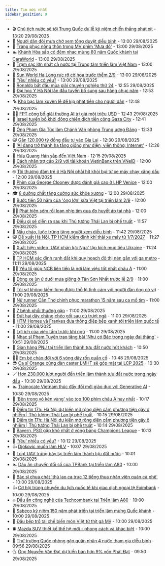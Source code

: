 ```yaml
---
title: Tim mới nhất
sidebar_position: 9
---
```


<!-- vnexpress-tin-moi-nhat:START -->
- 🎬 [Chủ tịch nước sẽ tới Trung Quốc dự lễ kỷ niệm chiến thắng phát xít](https://vnexpress.net/chu-tich-nuoc-se-toi-trung-quoc-du-le-ky-niem-chien-thang-phat-xit-4933284.html) - 13:20 29/08/2025
- 🐎 [Người dân đội mưa chờ xem tổng duyệt diễu binh](https://vnexpress.net/nguoi-dan-ve-ba-dinh-cho-xem-tong-duyet-dieu-binh-4933118.html) - 13:00 29/08/2025
- 🦍 [Trang phục nông thôn trong MV phim &#39;Mưa đỏ&#39;](https://vnexpress.net/trang-phuc-nong-thon-trong-mv-phim-mua-do-4932778.html) - 13:00 29/08/2025
- 🏊 [Khánh Hòa sắp có đêm nhạc mừng 80 năm Quốc khánh tại CaraWorld](https://vnexpress.net/khanh-hoa-sap-co-dem-nhac-mung-80-nam-quoc-khanh-tai-caraworld-4933278.html) - 13:00 29/08/2025
- 🎊 [Trạm sạc lớn nhất cả nước tại Trung tâm triển lãm Việt Nam](https://vnexpress.net/tram-sac-lon-nhat-ca-nuoc-tai-trung-tam-trien-lam-viet-nam-4933270.html) - 13:00 29/08/2025
- 🎃 [Sun World Ha Long rực rỡ cờ hoa trước thềm 2/9](https://vnexpress.net/sun-world-ha-long-ruc-ro-co-hoa-truoc-them-2-9-4933232.html) - 13:00 29/08/2025
- 🧰 [&#39;Yêu&#39; nhiều có yếu?](https://vnexpress.net/yeu-nhieu-co-yeu-4933185.html) - 13:00 29/08/2025
- 🔭 [Ronaldo bắt đầu mùa giải chuyên nghiệp thứ 24](https://vnexpress.net/ronaldo-bat-dau-mua-giai-chuyen-nghiep-thu-24-4933264.html) - 12:55 29/08/2025
- 🫶 [Đại học Y Hà Nội lần đầu tuyển bổ sung sau hàng chục năm](https://vnexpress.net/dai-hoc-y-ha-noi-tuyen-bo-sung-voi-diem-san-tu-17-4933283.html) - 12:53 29/08/2025
- 🪜 [Kho bạc làm xuyên lễ để kịp phát tiền cho người dân](https://vnexpress.net/kho-bac-lam-xuyen-le-de-kip-phat-tien-cho-nguoi-dan-4933277.html) - 12:48 29/08/2025
- 👨‍🏫 [FPT công bố giải thưởng AI trị giá một triệu USD](https://vnexpress.net/fpt-cong-bo-giai-thuong-ai-tri-gia-mot-trieu-usd-4933275.html) - 12:43 29/08/2025
- 🎊 [Israel tuyên bố khởi động chiến dịch tiến công Gaza City](https://vnexpress.net/israel-tuyen-bo-khoi-dong-chien-dich-tien-cong-gaza-city-4933271.html) - 12:41 29/08/2025
- 🎊 [Ông Phạm Gia Túc làm Chánh Văn phòng Trung ương Đảng](https://vnexpress.net/ong-pham-gia-tuc-lam-chanh-van-phong-trung-uong-dang-4933280.html) - 12:33 29/08/2025
- 😺 [Gần 120.000 tỷ đồng đầu tư vào Gia Lai](https://vnexpress.net/gan-120-000-ty-dong-dau-tu-vao-gia-lai-4933231.html) - 12:30 29/08/2025
- 🐘 [&#39;AI đang trở thành hạ tầng giống như điện, viễn thông, Internet&#39;](https://vnexpress.net/ai-dang-tro-thanh-ha-tang-giong-nhu-dien-vien-thong-internet-4933262.html) - 12:26 29/08/2025
- 🌁 [Hứa Quang Hán sắp đến Việt Nam](https://vnexpress.net/hua-quang-han-sap-den-viet-nam-4933269.html) - 12:15 29/08/2025
- 🐲 [Cách nhận trợ cấp 2/9 với tài khoản VietinBank trên VNeID](https://vnexpress.net/cach-nhan-tro-cap-2-9-voi-tai-khoan-vietinbank-tren-vneid-4933255.html) - 12:00 29/08/2025
- 🤓 [Tôi thương đám trẻ ở Hà Nội phải hít khói bụi từ xe máy chạy xăng dầu](https://vnexpress.net/cam-xe-may-xang-cam-xe-may-ha-noi-cam-xe-may-vanh-dai-1-doi-xe-xang-lay-xe-dien-toi-thuong-dam-tre-ha-noi-phai-hit-khoi-bui-tu-xe-may-chay-xang-dau-4933116.html) - 12:00 29/08/2025
- 💪 [Phim của George Clooney được đánh giá cao ở LHP Venice](https://vnexpress.net/phim-cua-george-clooney-duoc-danh-gia-cao-o-lhp-venice-4932894.html) - 12:00 29/08/2025
- 🎓 [8 dưỡng chất tăng cường sức khỏe xương](https://vnexpress.net/8-duong-chat-tang-cuong-suc-khoe-xuong-4933053.html) - 12:00 29/08/2025
- 🫣 [Bước tiến 50 năm của &#39;ông lớn&#39; sữa Việt tại triển lãm 2/9](https://vnexpress.net/buoc-tien-50-nam-cua-ong-lon-sua-viet-tai-trien-lam-2-9-4932779.html) - 12:00 29/08/2025
- 🧑‍💻 [Phát hiện sớm rối loạn nhịp tim qua đo huyết áp tại nhà](https://vnexpress.net/phat-hien-som-roi-loan-nhip-tim-qua-do-huyet-ap-tai-nha-4929594.html) - 12:00 29/08/2025
- 🐲 [Điều gì sẽ diễn ra sau khi Thủ tướng Thái Lan bị phế truất](https://vnexpress.net/dieu-gi-se-dien-ra-sau-khi-thu-tuong-thai-lan-bi-phe-truat-4933254.html) - 11:57 29/08/2025
- 🌝 [Nấu cháo, luộc trứng tặng người xem diễu binh](https://vnexpress.net/nau-chao-luoc-trung-tang-nguoi-xem-dieu-binh-4933241.html) - 11:42 29/08/2025
- 😺 [Đề xuất Hà Nội, TP HCM kiểm định khí thải xe máy từ 1/7/2027](https://vnexpress.net/de-xuat-ha-noi-tp-hcm-kiem-dinh-khi-thai-xe-may-tu-1-7-2027-4933091.html) - 11:27 29/08/2025
- 🐎 [Xuất hiện video &#39;UAV phản lực Nga&#39; tập kích mục tiêu Ukraine](https://vnexpress.net/xuat-hien-video-uav-phan-luc-nga-tap-kich-muc-tieu-ukraine-4933002.html) - 11:24 29/08/2025
- 🎡 [TP HCM xác định ranh đất khi quy hoạch đô thị nén gắn với ga metro](https://vnexpress.net/tp-hcm-xac-dinh-ranh-dat-khi-quy-hoach-do-thi-nen-gan-voi-ga-metro-4933219.html) - 11:11 29/08/2025
- 👨‍🏫 [Yếu tố giúp NCB liên tiếp là nơi làm việc tốt nhất châu Á](https://vnexpress.net/yeu-to-giup-ncb-lien-tiep-la-noi-lam-viec-tot-nhat-chau-a-4933263.html) - 11:00 29/08/2025
- 🦆 [Dòng xe ùn ứ dưới mưa giông ở Tân Sơn Nhất trước lễ 2/9](https://vnexpress.net/dong-xe-un-u-duoi-mua-giong-o-tan-son-nhat-truoc-le-2-9-4933261.html) - 11:00 29/08/2025
- 🚦 [Tôi sợ không kiềm lòng được thổ lộ tình cảm với người đàn ông có vợ](https://vnexpress.net/yeu-don-phuong-toi-so-khong-kiem-long-duoc-tho-lo-tinh-cam-voi-nguoi-dan-ong-co-vo-4933099.html) - 11:00 29/08/2025
- 💫 [Nữ runner Cần Thơ chinh phục marathon 15 năm sau ca mổ tim](https://vnexpress.net/nu-runner-can-tho-chinh-phuc-marathon-15-nam-sau-ca-mo-tim-4933228.html) - 11:00 29/08/2025
- 🎉 [7 bệnh phổi thường gặp](https://vnexpress.net/7-benh-phoi-thuong-gap-4933131.html) - 11:00 29/08/2025
- 🌋 [Đứt hai dây chằng chéo gối sau cú trượt ngã](https://vnexpress.net/dut-hai-day-chang-cheo-goi-sau-cu-truot-nga-4933129.html) - 11:00 29/08/2025
- 🤖 [HTM Homes và Frankes đưa thông điệp bếp xanh tới triển lãm quốc tế](https://vnexpress.net/htm-homes-va-frankes-dua-thong-diep-bep-xanh-toi-trien-lam-quoc-te-4933124.html) - 11:00 29/08/2025
- 🦏 [Lợi ích của việc tắm trước khi ngủ](https://vnexpress.net/loi-ich-cua-viec-tam-truoc-khi-ngu-4933092.html) - 11:00 29/08/2025
- 🦩 [Nhạc sĩ Phạm Tuyên trao tặng bài &#39;Như có Bác trong ngày đại thắng&#39;](https://vnexpress.net/nhac-si-pham-tuyen-trao-tang-bai-nhu-co-bac-trong-ngay-dai-thang-4933250.html) - 10:51 29/08/2025
- 👺 [Gian hàng PNJ tại triển lãm thành tựu đất nước hút khách](https://vnexpress.net/gian-hang-pnj-tai-trien-lam-thanh-tuu-dat-nuoc-hut-khach-4933260.html) - 10:50 29/08/2025
- 🧑‍🏫 [Em bé chào đời với 6 vòng dây rốn quấn cổ](https://vnexpress.net/em-be-chao-doi-voi-6-vong-day-ron-quan-co-4933244.html) - 10:48 29/08/2025
- 😎 [Ca sĩ Orange cùng dàn caster LMHT sẽ góp mặt tại LCP 2025](https://vnexpress.net/ca-si-orange-cung-dan-caster-lmht-se-gop-mat-tai-lcp-2025-4933211.html) - 10:30 29/08/2025
- 🪄 [Hơn 230.000 lượt người đến triển lãm thành tựu đất nước trong ngày đầu](https://vnexpress.net/hon-230-000-luot-nguoi-den-trien-lam-thanh-tuu-dat-nuoc-trong-ngay-dau-4933119.html) - 10:30 29/08/2025
- 🏊 [Trainocate Vietnam thúc đẩy đổi mới giáo dục với Generative AI](https://vnexpress.net/trainocate-vietnam-thuc-day-doi-moi-giao-duc-voi-generative-ai-4932753.html) - 10:30 29/08/2025
- 💃 [&#39;Bên trong vỏ kén vàng&#39; vào top 100 phim châu Á hay nhất](https://vnexpress.net/ben-trong-vo-ken-vang-vao-top-100-phim-chau-a-hay-nhat-4933203.html) - 10:17 29/08/2025
- 🦆 [Điểm tin 17h: Hà Nội dự kiến mở rộng diện cấm phương tiện gây ô nhiễm | Thủ tướng Thái Lan bị phế truất](https://vnexpress.net/diem-tin-17h-ha-noi-du-kien-mo-rong-dien-cam-phuong-tien-gay-o-nhiem-thu-tuong-thai-lan-bi-phe-truat-4933248.html) - 10:15 29/08/2025
- 🎊 [Điểm tin 17h: Hà Nội dự kiến mở rộng diện cấm phương tiện gây ô nhiễm | Thủ tướng Thái Lan bị phế truất](https://vnexpress.net/diem-tin-17h-ha-noi-du-kien-mo-rong-dien-cam-phuong-tien-gay-o-nhiem-thu-tuong-thai-lan-bi-phe-truat-4933242.html) - 10:14 29/08/2025
- 👺 [Bayern, PSG gặp khó nhất ở vòng bảng Champions League](https://vnexpress.net/bayern-psg-gap-kho-nhat-o-vong-bang-champions-league-4933057.html) - 10:13 29/08/2025
- 🎡 [&#39;Yêu&#39; nhiều có yếu?](https://vnexpress.net/yeu-nhieu-co-yeu-4933224.html) - 10:12 29/08/2025
- 👍 [Djokovic muốn làm HLV](https://vnexpress.net/djokovic-muon-lam-hlv-4933165.html) - 10:07 29/08/2025
- 🐎 [Loạt UAV trưng bày tại triển lãm thành tựu đất nước](https://vnexpress.net/loat-uav-trung-bay-tai-trien-lam-thanh-tuu-dat-nuoc-4932960.html) - 10:01 29/08/2025
- 🏊 [Dấu ấn chuyển đổi số của TPBank tại triển lãm A80](https://vnexpress.net/dau-an-chuyen-doi-so-cua-tpbank-tai-trien-lam-a80-4933049.html) - 10:00 29/08/2025
- 🦩 [Bác sĩ chua chát &#39;thù lao ca trực 12 tiếng thua nhân viên quán cà phê&#39;](https://vnexpress.net/tuyen-sinh-nganh-y-luong-bac-si-thap-luong-giao-vien-4933098.html) - 10:00 29/08/2025
- 👍 [Cơ hội trúng chuyến du lịch quốc tế khi giao dịch ngoại tệ Eximbank](https://vnexpress.net/co-hoi-trung-chuyen-du-lich-quoc-te-khi-giao-dich-ngoai-te-eximbank-4933212.html) - 10:00 29/08/2025
- 🔥 [Dấu ấn công nghệ của Techcombank tại Triển lãm A80](https://vnexpress.net/dau-an-cong-nghe-cua-techcombank-tai-trien-lam-a80-4933047.html) - 10:00 29/08/2025
- 💄 [Sabeco kỷ niệm 150 năm phát triển tại triển lãm mừng Quốc khánh](https://vnexpress.net/sabeco-ky-niem-150-nam-phat-trien-tai-trien-lam-mung-quoc-khanh-4933037.html) - 10:00 29/08/2025
- 🤡 [Đầu bếp trổ tài chế biến món Việt từ thịt gà Mỹ](https://vnexpress.net/dau-bep-tro-tai-che-bien-mon-viet-tu-thit-ga-my-4932658.html) - 10:00 29/08/2025
- ⛽️ [Mazda SUV thiết kế thế hệ mới - phong cách và khác biệt](https://vnexpress.net/mazda-suv-thiet-ke-the-he-moi-phong-cach-va-khac-biet-4932562.html) - 10:00 29/08/2025
- 🚀 [Thứ trưởng Quốc phòng gặp quân nhân 4 nước tham gia diễu binh](https://vnexpress.net/thu-truong-quoc-phong-gap-quan-nhan-4-nuoc-tham-gia-dieu-binh-4933194.html) - 09:56 29/08/2025
- 🌜 [Ông Nguyễn Văn Đạt dự kiến bán hơn 9% vốn Phát Đạt](https://vnexpress.net/ong-nguyen-van-dat-du-kien-ban-hon-9-von-phat-dat-4933218.html) - 09:50 29/08/2025<!-- vnexpress-tin-moi-nhat:END -->
